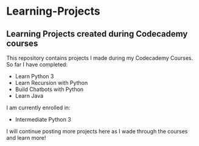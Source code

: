 # Learning-Projects
## Learning Projects created during Codecademy courses

This repository contains projects I made during my Codecademy Courses.
So far I have completed:
- Learn Python 3
- Learn Recursion with Python
- Build Chatbots with Python
- Learn Java

I am currently enrolled in:
- Intermediate Python 3

I will continue posting more projects here as I wade through the courses and learn more!
